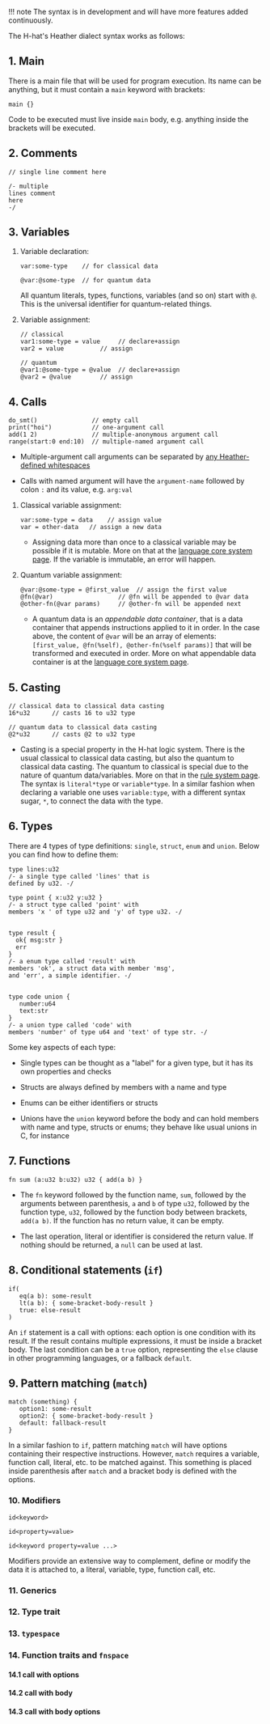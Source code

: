 

!!! note
    The syntax is in development and will have more features added continuously.


The H-hat's Heather dialect syntax works as follows:

## 1. Main
There is a main file that will be used for program execution. Its name can be anything, but it must contain a `main` keyword with brackets:

```
main {}
```

Code to be executed must live inside `main` body, e.g. anything inside the brackets will be executed.

## 2. Comments

```
// single line comment here

/- multiple
lines comment
here
-/
```

## 3. Variables

1. Variable declaration:
   ```
   var:some-type    // for classical data

   @var:@some-type  // for quantum data
   ```
      All quantum literals, types, functions, variables (and so on) start with `@`. This is the universal identifier for quantum-related things.

2. Variable assignment:
   ```
   // classical
   var1:some-type = value     // declare+assign
   var2 = value          // assign

   // quantum
   @var1:@some-type = @value  // declare+assign
   @var2 = @value        // assign
   ```

## 4. Calls

```
do_smt()               // empty call
print("hoi")           // one-argument call
add(1 2)               // multiple-anonymous argument call
range(start:0 end:10)  // multiple-named argument call
```

- Multiple-argument call arguments can be separated by [any Heather-defined whitespaces](index.md#features)

- Calls with named argument will have the `argument-name` followed by colon `:` and its value, e.g. `arg:val`

1. Classical variable assignment:
   ```
   var:some-type = data    // assign value
   var = other-data   // assign a new data
   ```
      - Assigning data more than once to a classical variable may be possible if it is mutable. More on that at the [language core system page](../../core/index.md). If the variable is immutable, an error will happen.

2. Quantum variable assignment:
   ```
   @var:@some-type = @first_value  // assign the first value
   @fn(@var)                  // @fn will be appended to @var data
   @other-fn(@var params)     // @other-fn will be appended next
   ```
      - A quantum data is an _appendable data container_, that is a data container that appends instructions applied to it in order. In the case above, the content of `@var` will be an array of elements: `[first_value, @fn(%self), @other-fn(%self params)]` that will be transformed and executed in order. More on what appendable data container is at the [language core system page](../../core/index.md).

## 5. Casting

```
// classical data to classical data casting
16*u32      // casts 16 to u32 type

// quantum data to classical data casting
@2*u32      // casts @2 to u32 type
```
   - Casting is a special property in the H-hat logic system. There is the usual classical to classical data casting, but also the quantum to classical data casting. The quantum to classical is special due to the nature of quantum data/variables. More on that in the [rule system page](../../rule_system.md). The syntax is `literal*type` or `variable*type`. In a similar fashion when declaring a variable one uses `variable:type`, with a different syntax sugar, `*`, to connect the data with the type.

## 6. Types

There are 4 types of type definitions: `single`, `struct`, `enum` and `union`. Below you can find how to define them:

```
type lines:u32
/- a single type called 'lines' that is
defined by u32. -/

type point { x:u32 y:u32 }
/- a struct type called 'point' with
members 'x ' of type u32 and 'y' of type u32. -/


type result {
  ok{ msg:str }
  err
}
/- a enum type called 'result' with
members 'ok', a struct data with member 'msg',
and 'err', a simple identifier. -/


type code union {
   number:u64
   text:str
}
/- a union type called 'code' with
members 'number' of type u64 and 'text' of type str. -/
```

Some key aspects of each type:

 - Single types can be thought as a "label" for a given type, but it has its own properties and checks

 - Structs are always defined by members with a name and type

 - Enums can be either identifiers or structs

 - Unions have the `union` keyword before the body and can hold members with name and type, structs or enums; they behave like usual unions in C, for instance

## 7. Functions


```
fn sum (a:u32 b:u32) u32 { add(a b) }
```

- The `fn` keyword followed by the function name, `sum`, followed by the arguments between parenthesis, `a` and `b` of type `u32`, followed by the function type, `u32`, followed by the function body between brackets, `add(a b)`. If the function has no return value, it can be empty.

- The last operation, literal or identifier is considered the return value. If nothing should be returned, a `null` can be used at last.

## 8. Conditional statements (`if`)


```
if(
   eq(a b): some-result
   lt(a b): { some-bracket-body-result }
   true: else-result
)
```

An `if` statement is a call with options: each option is one condition with its result. If the result contains multiple expressions, it must be inside a bracket body. The last condition can be a `true` option, representing the `else` clause in other programming languages, or a fallback `default`.

## 9. Pattern matching (`match`)


```
match (something) {
   option1: some-result
   option2: { some-bracket-body-result }
   default: fallback-result
}
```

In a similar fashion to `if`, pattern matching `match` will have options containing their respective instructions. However, `match` requires a variable, function call, literal, etc. to be matched against. This something is placed inside parenthesis after `match` and a bracket body is defined with the options.


### 10. Modifiers

```
id<keyword>

id<property=value>

id<keyword property=value ...>
```

Modifiers provide an extensive way to complement, define or modify the data it is attached to, a literal, variable, type, function call, etc.


### 11. Generics


### 12. Type trait


### 13. `typespace`


### 14. Function traits and `fnspace`

#### 14.1 call with options


#### 14.2 call with body


#### 14.3 call with body options
